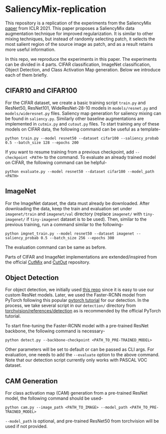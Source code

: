 # SaliencyMix-replication
This repository is a replication of the experiments from the SaliencyMix [paper](https://openreview.net/pdf?id=-M0QkvBGTTq) from ICLR 2021. This paper proposes a SaliencyMix data augmentation technique for improved regularization. It is similar to other mixing techniques, but instead of randomly selecting patch, it selects the most salient region of the source image as patch, and as a result retains more useful information.

In this repo, we reproduce the experiments in this paper. The experiments can be divided in 4 parts. CIFAR classification, ImageNet classification, Object Detection, and Class Activation Map generation. Below we introduce each of them briefly.

## CIFAR10 and CIFAR100
For the CIFAR dataset, we create a basic training script `train.py` and ResNet50, ResNet101, WideResNet-28-10 models in `models/resnet.py` and `models/wideresnet.py` files. Saliency map generation for saliency mixing can be found in `saliency.py`. Similarly other baseline augmentations are implemented in `cutmix.py` and `cutout.py` files. To start training any of these models on CIFAR data, the following command can be useful as a template-
```
python train.py --model resnet50 --dataset cifar100 --saliency_probab 0.5 --batch_size 128 --epochs 200
```
If you want to resume training from a previous checkpoint, add `--checkpoint <PATH>` to the command. To evaluate an already trained model on CIFAR, the following command can be helpful-
```
python evaluate.py --model resnet50 --dataset cifar100 --model_path <PATH>
```

## ImageNet
For the ImageNet dataset, the data must already be downloaded. After downloading the data, keep the train and evaluation set under `imagenet/train` and `imagenet/val` directory (replace `imagenet/` with `tiny-imagenet/` if `tiny-imagenet` dataset is to be used). Then, similar to the previous training, run a command similar to the following-
```
python imgnet_train.py --model resnet50 --dataset imagenet --saliency_probab 0.5 --batch_size 256 --epochs 300
```
The evaluation command can be same as before.

Parts of CIFAR and ImageNet implementations are extended/inspired from the official [CutMix](https://github.com/clovaai/CutMix-PyTorch) and [CutOut](https://github.com/uoguelph-mlrg/Cutout) repository.

## Object Detection
For object detection, we initially used [this repo](https://github.com/trzy/FasterRCNN) since it is easy to use our custom ResNet models. Later, we used the Faster-RCNN model from PyTorch following this popular [pytorch tutorial](https://pytorch.org/tutorials/intermediate/torchvision_tutorial.html) for our detection. In the process, we take several script in our `detection/` directory from [torchvision/references/detection](https://github.com/pytorch/vision/tree/main/references/detection) as is recommended by the official PyTorch tutorial.

To start fine-tuning the Faster-RCNN model with a pre-trained ResNet backbone, the following command is necessary-
```
python detect.py --backbone-checkpoint <PATH_TO_PRE-TRAINED_MODEL>
```
Other parameters will be set to default or can be passed as CLI args. For evaluation, one needs to add the `--evaluate` option to the above command. Note that our detection script currently only works with PASCAL VOC dataset.

## CAM Generation
For class activation map (CAM) generation from a pre-trained ResNet model, the following command should be used-
```
python cam.py --image_path <PATH_TO_IMAGE> --model_path <PATH_TO_PRE-TRAINED_MODEL>
```
`--model_path` is optional, and pre-trained ResNet50 from torchvision will be used if not provided.
